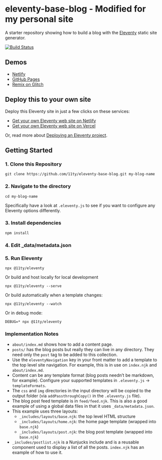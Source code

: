 # eleventy-base-blog - Modified for my personal site

A starter repository showing how to build a blog with the [Eleventy](https://github.com/11ty/eleventy) static site generator.

[![Build Status](https://travis-ci.org/11ty/eleventy-base-blog.svg?branch=master)](https://travis-ci.org/11ty/eleventy-base-blog)

## Demos

- [Netlify](https://eleventy-base-blog.netlify.com/)
- [GitHub Pages](https://11ty.github.io/eleventy-base-blog/)
- [Remix on Glitch](https://glitch.com/~11ty-eleventy-base-blog)

## Deploy this to your own site

Deploy this Eleventy site in just a few clicks on these services:

- [Get your own Eleventy web site on Netlify](https://app.netlify.com/start/deploy?repository=https://github.com/11ty/eleventy-base-blog)
- [Get your own Eleventy web site on Vercel](https://vercel.com/import/project?template=11ty%2Feleventy-base-blog)

Or, read more about [Deploying an Eleventy project](https://www.11ty.dev/docs/deployment/).

## Getting Started

### 1. Clone this Repository

```
git clone https://github.com/11ty/eleventy-base-blog.git my-blog-name
```

### 2. Navigate to the directory

```
cd my-blog-name
```

Specifically have a look at `.eleventy.js` to see if you want to configure any Eleventy options differently.

### 3. Install dependencies

```
npm install
```

### 4. Edit \_data/metadata.json

### 5. Run Eleventy

```
npx @11ty/eleventy
```

Or build and host locally for local development

```
npx @11ty/eleventy --serve
```

Or build automatically when a template changes:

```
npx @11ty/eleventy --watch
```

Or in debug mode:

```
DEBUG=* npx @11ty/eleventy
```

### Implementation Notes

- `about/index.md` shows how to add a content page.
- `posts/` has the blog posts but really they can live in any directory. They need only the `post` tag to be added to this collection.
- Use the `eleventyNavigation` key in your front matter to add a template to the top level site navigation. For example, this is in use on `index.njk` and `about/index.md`.
- Content can be any template format (blog posts needn’t be markdown, for example). Configure your supported templates in `.eleventy.js` -> `templateFormats`.
- The `css` and `img` directories in the input directory will be copied to the output folder (via `addPassthroughCopy()` in the `.eleventy.js` file).
- The blog post feed template is in `feed/feed.njk`. This is also a good example of using a global data files in that it uses `_data/metadata.json`.
- This example uses three layouts:
  - `_includes/layouts/base.njk`: the top level HTML structure
  - `_includes/layouts/home.njk`: the home page template (wrapped into `base.njk`)
  - `_includes/layouts/post.njk`: the blog post template (wrapped into `base.njk`)
- `_includes/postlist.njk` is a Nunjucks include and is a reusable component used to display a list of all the posts. `index.njk` has an example of how to use it.

